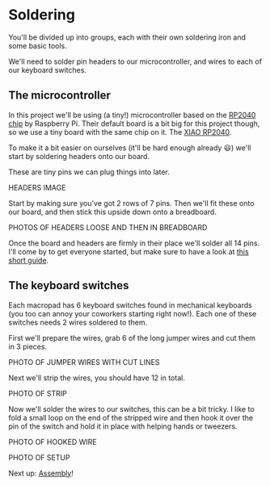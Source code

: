 # Soldering

You'll be divided up into groups, each with their own soldering iron and some basic tools.

We'll need to solder pin headers to our microcontroller, and wires to each of our keyboard switches.

## The microcontroller

In this project we'll be using (a tiny!) microcontroller based on the [RP2040 chip](https://www.raspberrypi.com/documentation/microcontrollers/rp2040.html) by Raspberry Pi. Their default board is a bit big for this project though, so we use a tiny board with the same chip on it. The [XIAO RP2040](https://www.seeedstudio.com/XIAO-RP2040-v1-0-p-5026.html).

To make it a bit easier on ourselves (it'll be hard enough already 😃) we'll start by soldering headers onto our board.

These are tiny pins we can plug things into later.

HEADERS IMAGE

Start by making sure you've got 2 rows of 7 pins. Then we'll fit these onto our board, and then stick this upside down onto a breadboard.

PHOTOS OF HEADERS LOOSE AND THEN IN BREADBOARD

Once the board and headers are firmly in their place we'll solder all 14 pins. I'll come by to get everyone started, but make sure to have a look at [this short guide](https://www.makerspaces.com/how-to-solder/).

## The keyboard switches

Each macropad has 6 keyboard switches found in mechanical keyboards (you too can annoy your coworkers starting right now!). Each one of these switches needs 2 wires soldered to them.

First we'll prepare the wires, grab 6 of the long jumper wires and cut them in 3 pieces.

PHOTO OF JUMPER WIRES WITH CUT LINES

Next we'll strip the wires, you should have 12 in total.

PHOTO OF STRIP

Now we'll solder the wires to our switches, this can be a bit tricky. I like to fold a small loop on the end of the stripped wire and then hook it over the pin of the switch and hold it in place with helping hands or tweezers.

PHOTO OF HOOKED WIRE

PHOTO OF SETUP

Next up: [Assembly](assembly.md)!
